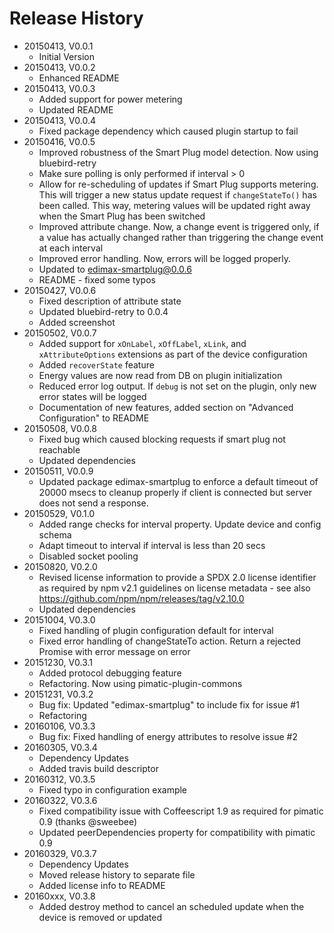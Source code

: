 # Release History

* 20150413, V0.0.1
    * Initial Version
* 20150413, V0.0.2
    * Enhanced README
* 20150413, V0.0.3
    * Added support for power metering
    * Updated README
* 20150413, V0.0.4
    * Fixed package dependency which caused plugin startup to fail
* 20150416, V0.0.5
    * Improved robustness of the Smart Plug model detection. Now using bluebird-retry
    * Make sure polling is only performed if interval > 0
    * Allow for re-scheduling of updates if Smart Plug supports metering. This will trigger a new status 
      update request if `changeStateTo()` has been called. This way, metering values will be updated right away when the
      Smart Plug has been switched
    * Improved attribute change. Now, a change event is triggered only, if a value has actually changed rather than
      triggering the change event at each interval
    * Improved error handling. Now, errors will be logged properly.  
    * Updated to edimax-smartplug@0.0.6
    * README - fixed some typos
* 20150427, V0.0.6
    * Fixed description of attribute state 
    * Updated bluebird-retry to 0.0.4
    * Added screenshot
* 20150502, V0.0.7
    * Added support for `xOnLabel`, `xOffLabel`, `xLink`, and `xAttributeOptions` extensions as part of the device 
      configuration
    * Added `recoverState` feature
    * Energy values are now read from DB on plugin initialization
    * Reduced error log output. If `debug` is not set on the plugin, only new error states will be logged
    * Documentation of new features, added section on "Advanced Configuration" to README
* 20150508, V0.0.8
    * Fixed bug which caused blocking requests if smart plug not reachable
    * Updated dependencies
* 20150511, V0.0.9    
    * Updated package edimax-smartplug to enforce a default timeout of 20000 msecs to cleanup properly if 
      client is connected but server does not send a response.
* 20150529, V0.1.0
    * Added range checks for interval property. Update device and config schema
    * Adapt timeout to interval if interval is less than 20 secs
    * Disabled socket pooling
* 20150820, V0.2.0
    * Revised license information to provide a SPDX 2.0 license identifier as required by npm v2.1 guidelines on 
      license metadata - see also https://github.com/npm/npm/releases/tag/v2.10.0
    * Updated dependencies
* 20151004, V0.3.0
    * Fixed handling of plugin configuration default for interval
    * Fixed error handling of changeStateTo action. Return a rejected Promise with error message on error
* 20151230, V0.3.1
    * Added protocol debugging feature
    * Refactoring. Now using pimatic-plugin-commons
* 20151231, V0.3.2    
    * Bug fix: Updated "edimax-smartplug" to include fix for issue #1
    * Refactoring
* 20160106, V0.3.3    
    * Bug fix: Fixed handling of energy attributes to resolve issue #2
* 20160305, V0.3.4    
    * Dependency Updates
    * Added travis build descriptor
* 20160312, V0.3.5
    * Fixed typo in configuration example
* 20160322, V0.3.6
    * Fixed compatibility issue with Coffeescript 1.9 as required for pimatic 0.9 (thanks @sweebee)
    * Updated peerDependencies property for compatibility with pimatic 0.9
* 20160329, V0.3.7
    * Dependency Updates
    * Moved release history to separate file
    * Added license info to README
* 20160xxx, V0.3.8
    * Added destroy method to cancel an scheduled update when the device is removed or updated